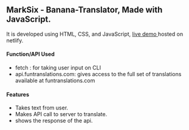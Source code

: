 ## MarkSix - Banana-Translator, Made with JavaScript.

It is developed using HTML, CSS, and JavaScript, [live demo ](https://alibananaspeak.netlify.app/) hosted on netlify.

#### Function/API Used

- fetch : for taking user input on CLI
- api.funtranslations.com: gives access to the full set of translations available at funtranslations.com

#### Features

- Takes text from user.
- Makes API call to server to translate.
- shows the response of the api.
